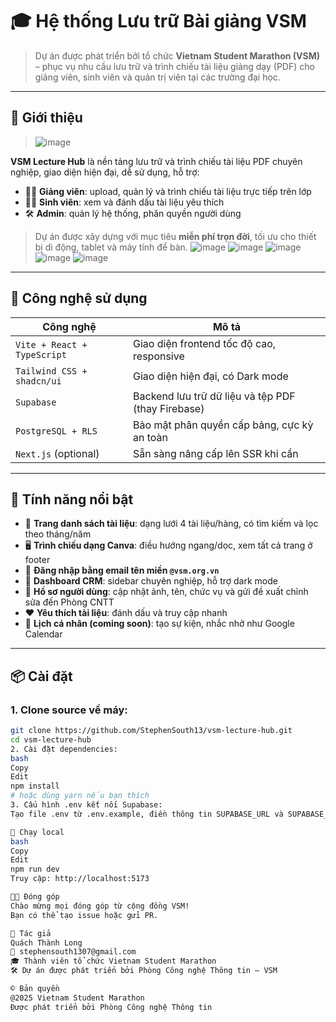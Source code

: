 # 🎓 Hệ thống Lưu trữ Bài giảng VSM

> Dự án được phát triển bởi tổ chức **Vietnam Student Marathon (VSM)** – phục vụ nhu cầu lưu trữ và trình chiếu tài liệu giảng dạy (PDF) cho giảng viên, sinh viên và quản trị viên tại các trường đại học.

---

## 🚀 Giới thiệu
> ![image](https://github.com/user-attachments/assets/dccf1c39-69c6-460f-a998-6ea129578e16)

**VSM Lecture Hub** là nền tảng lưu trữ và trình chiếu tài liệu PDF chuyên nghiệp, giao diện hiện đại, dễ sử dụng, hỗ trợ:

- 👨‍🏫 **Giảng viên**: upload, quản lý và trình chiếu tài liệu trực tiếp trên lớp
- 🧑‍🎓 **Sinh viên**: xem và đánh dấu tài liệu yêu thích
- 🛠 **Admin**: quản lý hệ thống, phân quyền người dùng

> Dự án được xây dựng với mục tiêu **miễn phí trọn đời**, tối ưu cho thiết bị di động, tablet và máy tính để bàn.
> ![image](https://github.com/user-attachments/assets/ef7197ed-73fd-4d98-9458-eb427574dc37)
> ![image](https://github.com/user-attachments/assets/160db08a-40c2-470e-8b2b-5bf24f098358)
> ![image](https://github.com/user-attachments/assets/0de5cfc9-0d40-4e9b-9327-8d7bccf898bd)
> ![image](https://github.com/user-attachments/assets/5a2eac69-22eb-4238-8e76-e54d5f9afd4e)
> ![image](https://github.com/user-attachments/assets/32369b8c-40ba-4929-8f8d-7ca01bb1909b)




---

## 🧩 Công nghệ sử dụng

| Công nghệ | Mô tả |
|----------|-------|
| `Vite + React + TypeScript` | Giao diện frontend tốc độ cao, responsive |
| `Tailwind CSS + shadcn/ui` | Giao diện hiện đại, có Dark mode |
| `Supabase` | Backend lưu trữ dữ liệu và tệp PDF (thay Firebase) |
| `PostgreSQL + RLS` | Bảo mật phân quyền cấp bảng, cực kỳ an toàn |
| `Next.js` (optional) | Sẵn sàng nâng cấp lên SSR khi cần |

---

## 📁 Tính năng nổi bật

- 📂 **Trang danh sách tài liệu**: dạng lưới 4 tài liệu/hàng, có tìm kiếm và lọc theo tháng/năm
- 🖥 **Trình chiếu dạng Canva**: điều hướng ngang/dọc, xem tất cả trang ở footer
- 🔐 **Đăng nhập bằng email tên miền `@vsm.org.vn`**
- 🎨 **Dashboard CRM**: sidebar chuyên nghiệp, hỗ trợ dark mode
- 👤 **Hồ sơ người dùng**: cập nhật ảnh, tên, chức vụ và gửi đề xuất chỉnh sửa đến Phòng CNTT
- ❤️ **Yêu thích tài liệu**: đánh dấu và truy cập nhanh
- 📆 **Lịch cá nhân (coming soon)**: tạo sự kiện, nhắc nhở như Google Calendar

---

## 📦 Cài đặt

### 1. Clone source về máy:
```bash
git clone https://github.com/StephenSouth13/vsm-lecture-hub.git
cd vsm-lecture-hub
2. Cài đặt dependencies:
bash
Copy
Edit
npm install
# hoặc dùng yarn nếu bạn thích
3. Cấu hình .env kết nối Supabase:
Tạo file .env từ .env.example, điền thông tin SUPABASE_URL và SUPABASE_ANON_KEY

🧪 Chạy local
bash
Copy
Edit
npm run dev
Truy cập: http://localhost:5173

🧑‍💻 Đóng góp
Chào mừng mọi đóng góp từ cộng đồng VSM!
Bạn có thể tạo issue hoặc gửi PR.

👤 Tác giả
Quách Thành Long
📧 stephensouth1307@gmail.com
🎓 Thành viên tổ chức Vietnam Student Marathon
🛠 Dự án được phát triển bởi Phòng Công nghệ Thông tin – VSM

© Bản quyền
@2025 Vietnam Student Marathon
Được phát triển bởi Phòng Công nghệ Thông tin
